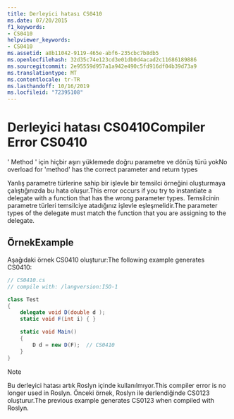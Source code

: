 ```yaml
---
title: Derleyici hatası CS0410
ms.date: 07/20/2015
f1_keywords:
- CS0410
helpviewer_keywords:
- CS0410
ms.assetid: a8b11042-9119-465e-abf6-235cbc7b8db5
ms.openlocfilehash: 32d35c74e123cd3e01db0d4acad2c11686189886
ms.sourcegitcommit: 2e95559d957a1a942e490c5fd916df04b39d73a9
ms.translationtype: MT
ms.contentlocale: tr-TR
ms.lasthandoff: 10/16/2019
ms.locfileid: "72395108"
---
```

# <a name="compiler-error-cs0410"></a><span data-ttu-id="b4557-102">Derleyici hatası CS0410</span><span class="sxs-lookup"><span data-stu-id="b4557-102">Compiler Error CS0410</span></span>

<span data-ttu-id="b4557-103">' Method ' için hiçbir aşırı yüklemede doğru parametre ve dönüş türü yok</span><span class="sxs-lookup"><span data-stu-id="b4557-103">No overload for 'method' has the correct parameter and return types</span></span>

 <span data-ttu-id="b4557-104">Yanlış parametre türlerine sahip bir işlevle bir temsilci örneğini oluşturmaya çalıştığınızda bu hata oluşur.</span><span class="sxs-lookup"><span data-stu-id="b4557-104">This error occurs if you try to instantiate a delegate with a function that has the wrong parameter types.</span></span> <span data-ttu-id="b4557-105">Temsilcinin parametre türleri temsilciye atadığınız işlevle eşleşmelidir.</span><span class="sxs-lookup"><span data-stu-id="b4557-105">The parameter types of the delegate must match the function that you are assigning to the delegate.</span></span>

## <a name="example"></a><span data-ttu-id="b4557-106">Örnek</span><span class="sxs-lookup"><span data-stu-id="b4557-106">Example</span></span>

 <span data-ttu-id="b4557-107">Aşağıdaki örnek CS0410 oluşturur:</span><span class="sxs-lookup"><span data-stu-id="b4557-107">The following example generates CS0410:</span></span>

```csharp
// CS0410.cs
// compile with: /langversion:ISO-1

class Test
{
    delegate void D(double d );
    static void F(int i) { }

    static void Main()
    {
        D d = new D(F);  // CS0410
    }
}
```

> [!NOTE]
> <span data-ttu-id="b4557-108">Bu derleyici hatası artık Roslyn içinde kullanılmıyor.</span><span class="sxs-lookup"><span data-stu-id="b4557-108">This compiler error is no longer used in Roslyn.</span></span> <span data-ttu-id="b4557-109">Önceki örnek, Roslyn ile derlendiğinde CS0123 oluşturur.</span><span class="sxs-lookup"><span data-stu-id="b4557-109">The previous example generates CS0123 when compiled with Roslyn.</span></span>
